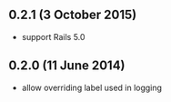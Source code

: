 ## 0.2.1 (3 October 2015)

- support Rails 5.0

## 0.2.0 (11 June 2014)

- allow overriding label used in logging
